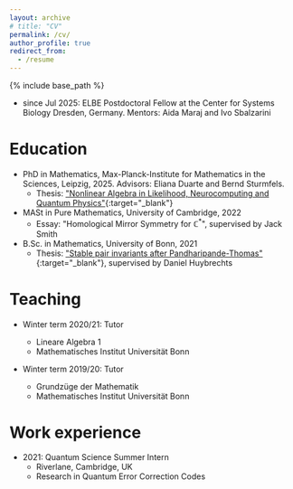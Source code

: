 ```yaml
---
layout: archive
# title: "CV"
permalink: /cv/
author_profile: true
redirect_from:
  - /resume
---
```


{% include base_path %}

* since Jul 2025: ELBE Postdoctoral Fellow at the Center for Systems Biology Dresden, Germany. Mentors: Aida Maraj and Ivo Sbalzarini

Education
======
* PhD in Mathematics, Max-Planck-Institute for Mathematics in the Sciences, Leipzig, 2025. Advisors: Eliana Duarte and Bernd Sturmfels.
  * Thesis: ["Nonlinear Algebra in Likelihood, Neurocomputing and Quantum Physics"](/files/Thesis.pdf){:target="_blank"}
* MASt in Pure Mathematics, University of Cambridge, 2022
  * Essay: "Homological Mirror Symmetry for $\mathbb{C}^*$", supervised by Jack Smith
* B.Sc. in Mathematics, University of Bonn, 2021
  * Thesis: ["Stable pair invariants after Pandharipande-Thomas"](/files/bachelor_thesis.pdf){:target="_blank"}, supervised by Daniel Huybrechts


Teaching
======
* Winter term 2020/21: Tutor
  * Lineare Algebra 1
  * Mathematisches Institut Universität Bonn

* Winter term 2019/20: Tutor
  * Grundzüge der Mathematik
  * Mathematisches Institut Universität Bonn


Work experience
======
* 2021: Quantum Science Summer Intern
  * Riverlane, Cambridge, UK
  * Research in Quantum Error Correction Codes

  
<!-- Skills
======
* Skill 1
* Skill 2
  * Sub-skill 2.1
  * Sub-skill 2.2
  * Sub-skill 2.3
* Skill 3

Publications
======
  <ul>{% for post in site.publications %}
    {% include archive-single-cv.html %}
  {% endfor %}</ul>
  
Talks
======
  <ul>{% for post in site.talks %}
    {% include archive-single-talk-cv.html %}
  {% endfor %}</ul>
  
Service and leadership
======
* Currently signed in to 43 different slack teams -->

